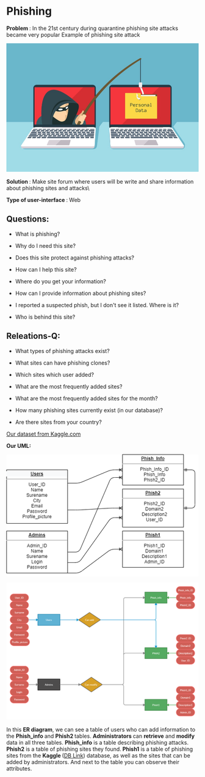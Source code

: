 # Phishing
<b> Problem </b> : In the 21st century during quarantine phishing site attacks became very popular
Example of phishing site attack


![alt text](photo.jpeg "Title")

<b> Solution </b>: Make site forum where users will be write and share information about phishing sites and attacks\

<b> Type of user-interface </b> : Web

## Questions:

* What is phishing?

* Why do I need this site?

* Does this site protect against phishing attacks?

* How can I help this site?

* Where do you get your information?

* How can I provide information about phishing sites?

* I reported a suspected phish, but I don't see it listed. Where is it?

* Who is behind this site?

## Releations-Q:

* What types of phishing attacks exist?

* What sites can have phishing clones?

* Which sites which user added?

* What are the most frequently added sites?

* What are the most frequently added sites for the month?

* How many phishing sites currently exist (in our database)?

* Are there sites from your country?

[Our dataset from Kaggle.com](https://www.kaggle.com/aman9d/phishing-data?select=combined_dataset.csv)

<b>Our UML:</b>

![alt text](Satan7172-UseCase-UML.png "Title")

![alt text](Satan7172-ER.png "Title")

In this <b> ER diagram</b>, we can see a table of users who can add information to the <b> Phish_info </b> and <b> Phish2 </b> tables. <b>Administrators </b> can <b>retrieve</b> and <b>modify</b> data in all three tables. <b>Phish_info</b> is a table describing phishing attacks. <b>Phish2</b> is a table of phishing sites they found.<b> Phish1</b> is a table of phishing sites from the <b> Kaggle </b> ([DB Link](https://www.kaggle.com/aman9d/phishing-data?select=combined_dataset.csv)) database, as well as the sites that can be added by administrators.  And next to the table you can observe their attributes.
